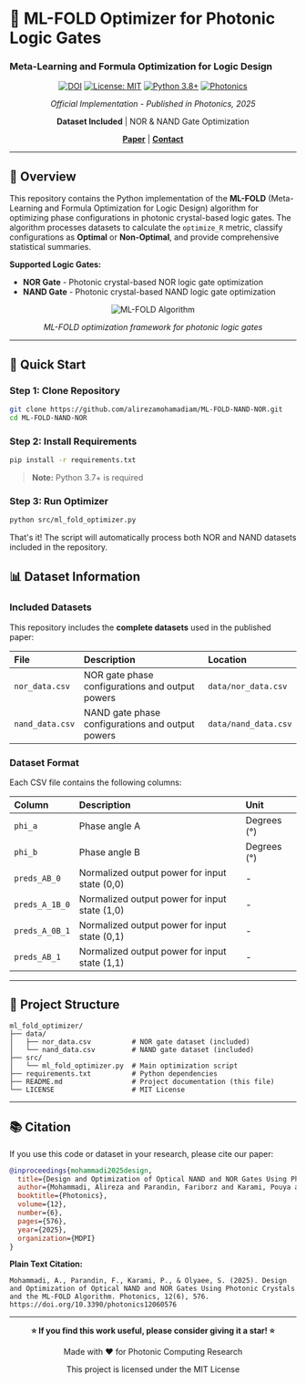 # 🔬 ML-FOLD Optimizer for Photonic Logic Gates
### Meta-Learning and Formula Optimization for Logic Design

<div align="center">

[![DOI](https://img.shields.io/badge/DOI-10.3390%2Fphotonics12060576-blue.svg)](https://doi.org/10.3390/photonics12060576)
[![License: MIT](https://img.shields.io/badge/License-MIT-yellow.svg)](LICENSE)
[![Python 3.8+](https://img.shields.io/badge/python-3.8+-blue.svg)](https://www.python.org/downloads/)
[![Photonics](https://img.shields.io/badge/Journal-Photonics-green.svg)](https://doi.org/10.3390/photonics12060576)

*Official Implementation - Published in Photonics, 2025*

**Dataset Included** | NOR & NAND Gate Optimization

[**Paper**](https://doi.org/10.3390/photonics12060576) | [**Contact**](mailto:alirezamohamadi@iau.ac.ir)

</div>

---


## 🔬 Overview

This repository contains the Python implementation of the **ML-FOLD** (Meta-Learning and Formula Optimization for Logic Design) algorithm for optimizing phase configurations in photonic crystal-based logic gates. The algorithm processes datasets to calculate the `optimize_R` metric, classify configurations as **Optimal** or **Non-Optimal**, and provide comprehensive statistical summaries.

**Supported Logic Gates:**
- **NOR Gate** - Photonic crystal-based NOR logic gate optimization
- **NAND Gate** - Photonic crystal-based NAND logic gate optimization

<div align="center">

![ML-FOLD Algorithm](https://github.com/user-attachments/assets/03fc8bef-cfe0-49c6-be32-c706ef412f70)

*ML-FOLD optimization framework for photonic logic gates*

</div>

---

## 🚀 Quick Start

### Step 1: Clone Repository
```bash
git clone https://github.com/alirezamohamadiam/ML-FOLD-NAND-NOR.git
cd ML-FOLD-NAND-NOR
```

### Step 2: Install Requirements
```bash
pip install -r requirements.txt
```
> **Note:** Python 3.7+ is required

### Step 3: Run Optimizer
```bash
python src/ml_fold_optimizer.py
```

That's it! The script will automatically process both NOR and NAND datasets included in the repository.

## 📊 Dataset Information

### Included Datasets

This repository includes the **complete datasets** used in the published paper:

| File | Description | Location |
|:-----|:------------|:---------|
| `nor_data.csv` | NOR gate phase configurations and output powers | `data/nor_data.csv` |
| `nand_data.csv` | NAND gate phase configurations and output powers | `data/nand_data.csv` |

### Dataset Format

Each CSV file contains the following columns:

| Column | Description | Unit |
|:-------|:------------|:-----|
| `phi_a` | Phase angle A | Degrees (°) |
| `phi_b` | Phase angle B | Degrees (°) |
| `preds_AB_0` | Normalized output power for input state (0,0) | - |
| `preds_A_1B_0` | Normalized output power for input state (1,0) | - |
| `preds_A_0B_1` | Normalized output power for input state (0,1) | - |
| `preds_AB_1` | Normalized output power for input state (1,1) | - |
---
## 📁 Project Structure

```
ml_fold_optimizer/
├── data/
│   ├── nor_data.csv          # NOR gate dataset (included)
│   └── nand_data.csv         # NAND gate dataset (included)
├── src/
│   └── ml_fold_optimizer.py  # Main optimization script
├── requirements.txt          # Python dependencies
├── README.md                 # Project documentation (this file)
└── LICENSE                   # MIT License
```

---

## 📚 Citation

If you use this code or dataset in your research, please cite our paper:

```bibtex
@inproceedings{mohammadi2025design,
  title={Design and Optimization of Optical NAND and NOR Gates Using Photonic Crystals and the ML-FOLD Algorithm},
  author={Mohammadi, Alireza and Parandin, Fariborz and Karami, Pouya and Olyaee, Saeed},
  booktitle={Photonics},
  volume={12},
  number={6},
  pages={576},
  year={2025},
  organization={MDPI}
}
```

**Plain Text Citation:**
```
Mohammadi, A., Parandin, F., Karami, P., & Olyaee, S. (2025). Design and Optimization of Optical NAND and NOR Gates Using Photonic Crystals and the ML-FOLD Algorithm. Photonics, 12(6), 576. https://doi.org/10.3390/photonics12060576
```
---


<div align="center">

**⭐ If you find this work useful, please consider giving it a star! ⭐**

Made with ❤️ for Photonic Computing Research

This project is licensed under the MIT License 


</div>
